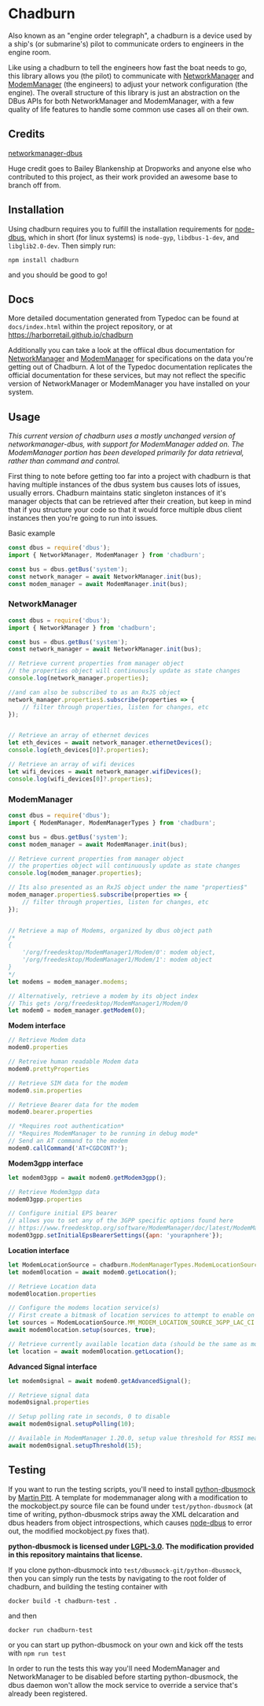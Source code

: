 # Chadburn

Also known as an "engine order telegraph", a chadburn is a device used by a ship's (or submarine's) pilot to communicate orders to engineers in the engine room.

Like using a chadburn to tell the engineers how fast the boat needs to go, this library allows you (the pilot) to communicate with [NetworkManager](https://networkmanager.dev/) and [ModemManager](https://modemmanager.org/) (the engineers) to adjust your network configuration (the engine). The overall structure of this library is just an abstraction on the DBus APIs for both NetworkManager and ModemManager, with a few quality of life features to handle some common use cases all on their own.

## Credits

[networkmanager-dbus](https://www.npmjs.com/package/networkmanager-dbus)

Huge credit goes to Bailey Blankenship at Dropworks and anyone else who contributed to this project, as their work provided an awesome base to branch off from.

## Installation

Using chadburn requires you to fulfill the installation requirements for [node-dbus](https://www.npmjs.com/package/dbus#dependencies), which in short (for linux systems) is `node-gyp`, `libdbus-1-dev`, and `libglib2.0-dev`. Then simply run:
```
npm install chadburn
```
and you should be good to go!

## Docs

More detailed documentation generated from Typedoc can be found at `docs/index.html` within the project repository, or at https://harborretail.github.io/chadburn

Additionally you can take a look at the offiical dbus documentation for [NetworkManager](https://developer-old.gnome.org/NetworkManager/stable/spec.html) and [ModemManager](https://www.freedesktop.org/software/ModemManager/doc/latest/ModemManager/ref-dbus.html) for specifications on the data you're getting out of Chadburn. A lot of the Typedoc documentation replicates the official documentation for these services, but may not reflect the specific version of NetworkManager or ModemManager you have installed on your system.

## Usage

*This current version of chadburn uses a mostly unchanged version of networkmanager-dbus, with support for ModemManager added on. The ModemManager portion has been developed primarily for data retrieval, rather than command and control.*

First thing to note before getting too far into a project with chadburn is that having multiple instances of the dbus system bus causes lots of issues, usually errors. Chadburn maintains static singleton instances of it's manager objects that can be retrieved after their creation, but keep in mind that if you structure your code so that it would force multiple dbus client instances then you're going to run into issues.

Basic example
```javascript
const dbus = require('dbus');
import { NetworkManager, ModemManager } from 'chadburn';

const bus = dbus.getBus('system');
const network_manager = await NetworkManager.init(bus);
const modem_manager = await ModemManager.init(bus);
```

### NetworkManager

```javascript
const dbus = require('dbus');
import { NetworkManager } from 'chadburn';

const bus = dbus.getBus('system');
const network_manager = await NetworkManager.init(bus);

// Retrieve current properties from manager object
// the properties object will continuously update as state changes
console.log(network_manager.properties);

//and can also be subscribed to as an RxJS object
network_manager.properties$.subscribe(properties => {
    // filter through properties, listen for changes, etc
});


// Retrieve an array of ethernet devices
let eth_devices = await network_manager.ethernetDevices();
console.log(eth_devices[0]?.properties);

// Retrieve an array of wifi devices
let wifi_devices = await network_manager.wifiDevices();
console.log(wifi_devices[0]?.properties);
```

### ModemManager

```javascript
const dbus = require('dbus');
import { ModemManager, ModemManagerTypes } from 'chadburn';

const bus = dbus.getBus('system');
const modem_manager = await ModemManager.init(bus);

// Retrieve current properties from manager object
// the properties object will continuously update as state changes
console.log(modem_manager.properties);

// Its also presented as an RxJS object under the name "properties$"
modem_manager.properties$.subscribe(properties => {
    // filter through properties, listen for changes, etc
});


// Retrieve a map of Modems, organized by dbus object path
/*
{
    '/org/freedesktop/ModemManager1/Modem/0': modem object,
    '/org/freedesktop/ModemManager1/Modem/1': modem object
}
*/
let modems = modem_manager.modems;

// Alternatively, retrieve a modem by its object index
// This gets /org/freedesktop/ModemManager1/Modem/0
let modem0 = modem_manager.getModem(0);
```
**Modem interface**
```javascript
// Retrieve Modem data
modem0.properties

// Retreive human readable Modem data
modem0.prettyProperties

// Retrieve SIM data for the modem
modem0.sim.properties

// Retrieve Bearer data for the modem
modem0.bearer.properties

// *Requires root authentication*
// *Requires ModemManager to be running in debug mode*
// Send an AT command to the modem
modem0.callCommand('AT+CGDCONT?');
```

**Modem3gpp interface**
```javascript
let modem03gpp = await modem0.getModem3gpp();

// Retrieve Modem3gpp data
modem03gpp.properties

// Configure initial EPS bearer
// allows you to set any of the 3GPP specific options found here
// https://www.freedesktop.org/software/ModemManager/doc/latest/ModemManager/gdbus-org.freedesktop.ModemManager1.Bearer.html#gdbus-property-org-freedesktop-ModemManager1-Bearer.Properties
modem03gpp.setInitialEpsBearerSettings({apn: 'yourapnhere'});

```

**Location interface**
```javascript
let ModemLocationSource = chadburn.ModemManagerTypes.ModemLocationSource;
let modem0location = await modem0.getLocation();

// Retrieve Location data
modem0location.properties

// Configure the modems location service(s)
// First create a bitmask of location services to attempt to enable on the device
let sources = ModemLocationSource.MM_MODEM_LOCATION_SOURCE_3GPP_LAC_CI + ModemLocationSource.MM_MODEM_LOCATION_SOURCE_GPS_RAW;
await modem0location.setup(sources, true);

// Retrieve currently available location data (should be the same as modem0location.properties.Location)
let location = await modem0location.getLocation();

```

**Advanced Signal interface**
```javascript
let modem0signal = await modem0.getAdvancedSignal();

// Retrieve signal data
modem0signal.properties

// Setup polling rate in seconds, 0 to disable
await modem0signal.setupPolling(10);

// Available in ModemManager 1.20.0, setup value threshold for RSSI measurements for updates, 0 to disable
await modem0signal.setupThreshold(15);

```

## Testing

If you want to run the testing scripts, you'll need to install [python-dbusmock](https://github.com/martinpitt/python-dbusmock) by [Martin Pitt](https://github.com/martinpitt). A template for modemmanager along with a modification to the mockobject.py source file can be found under `test/python-dbusmock` (at time of writing, python-dbusmock strips away the XML delcaration and dbus headers from object introspections, which causes [node-dbus](https://www.npmjs.com/package/dbus#dependencies) to error out, the modified mockobject.py fixes that).

**python-dbusmock is licensed under [LGPL-3.0](https://www.gnu.org/licenses/lgpl-3.0.html). The modification provided in this repository maintains that license.**

If you clone python-dbusmock into `test/dbusmock-git/python-dbusmock`, then you can simply run the tests by navigating to the root folder of chadburn, and building the testing container with 

```
docker build -t chadburn-test .
``` 

and then 

```
docker run chadburn-test
```

or you can start up python-dbusmock on your own and kick off the tests with `npm run test`

In order to run the tests this way you'll need ModemManager and NetworkManager to be disabled before starting python-dbusmock, the dbus daemon won't allow the mock service to override a service that's already been registered.
